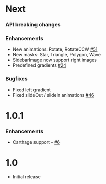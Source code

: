 # Next

### API breaking changes

### Enhancements

- New animations: Rotate, RotateCCW [#51](https://github.com/JakeLin/IBAnimatable/issues/51)
- New masks: Star, Triangle, Polygon, Wave
- SidebarImage now support right images 
- Predefined gradients [#24](https://github.com/JakeLin/IBAnimatable/issues/24)

### Bugfixes

- Fixed left gradient
- Fixed slideOut / slideIn animations [#46](https://github.com/JakeLin/IBAnimatable/issues/46)

# 1.0.1

### Enhancements

- Carthage support - [#6](https://github.com/JakeLin/IBAnimatable/issues/6)

# 1.0

- Initial release